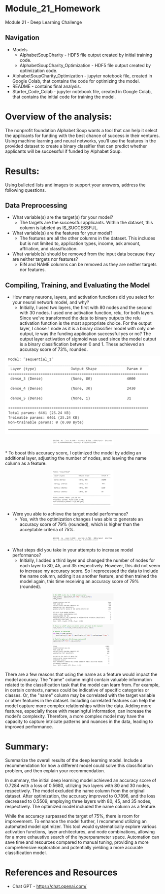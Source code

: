 # Module_21_Homework
Module 21 - Deep Learning Challenge

## Navigation
* Models 
    * AlphabetSoupCharity - HDF5 file output created by initial training code. 
    * AlphabetSoupCharity_Optimization - HDF5 file output created by optimization code. 
* AlphabetSoupCharity_Optimization - jupyter notebook file, created in Google Colab, that contains the code for optimizing the model.
* README - contains final analysis.
* Starter_Code_Colab - jupyter notebook file, created in Google Colab, that contains the initial code for training the model.


# Overview of the analysis: 
The nonprofit foundation Alphabet Soup wants a tool that can help it select the applicants for funding with the best chance of success in their ventures. Using machine learning and neural networks, you’ll use the features in the provided dataset to create a binary classifier that can predict whether applicants will be successful if funded by Alphabet Soup. 

# Results: 
Using bulleted lists and images to support your answers, address the following questions.

Data Preprocessing
-------------------
* What variable(s) are the target(s) for your model?
    * The targets are the successful applicants. Within the dataset, this column is labeled as IS_SUCCESSFUL. 
* What variable(s) are the features for your model?
    * The features are all the other columns in the dataset. This includes but is not limited to, application types, income, ask amount, affiliation, and classification. 
* What variable(s) should be removed from the input data because they are neither targets nor features?
    * EIN and NAME columns can be removed as they are neither targets nor features. 

Compiling, Training, and Evaluating the Model
---------------------------------------------
* How many neurons, layers, and activation functions did you select for your neural network model, and why?
     * Initially, I used two layers, the first with 80 nodes and the second with 30 nodes. I used one activation function, relu, for both layers. Since we've transformed the data to binary outputs the relu activation function is the most appropriate choice. For the output layer, I chose 1 node as it is a binary classifier model with only one output, ie was the funding application successful yes or no? The output layer activation of sigmoid was used since the model output is a binary classification between 0 and 1. These achieved an accuracy score of 73%, rounded.

<p align="center">
<img src="https://github.com/hmmclean/Module_21_Homework/blob/main/Resources/Initial_Model_Params.PNG">
</p>

<p align="center">
<img src="https://github.com/hmmclean/Module_21_Homework/blob/main/Resources/Initial_Model_Scores.PNG" width="200">
</p>
     * To boost this accuracy score, I optimized the model by adding an additional layer, adjusting the number of nodes, and leaving the name column as a feature. 
<p align="center">
<img src="https://github.com/hmmclean/Module_21_Homework/blob/main/Resources/Optimized_Model_Params.PNG" width="200">
</p>

* Were you able to achieve the target model performance?
     * Yes, with the optimization changes I was able to generate an accuracy score of 79% (rounded), which is higher than the acceptable criteria of 75%.

<p align="center">
<img src="https://github.com/hmmclean/Module_21_Homework/blob/main/Resources/Optimized_Model_Scores.png" width="200">
</p>

* What steps did you take in your attempts to increase model performance?
     * Initially, I added a third layer and changed the number of nodes for each layer to 80, 45, and 35 respectively. However, this did not seem to increase my accuracy score. So I reprocessed the data to include the name column, adding it as another feature, and then trained the model again, this time receiving an accuracy score of 79% (rounded). 

<p align="center">
<img src="https://github.com/hmmclean/Module_21_Homework/blob/main/Resources/Pre-processing_NAMES.png" width="200">
</p>
     There are a few reasons that using the name as a feature would impact the model accuracy. The "name" column might contain valuable information related to the classification task that the model can learn from. For example, in certain contexts, names could be indicative of specific categories or classes. Or, the "name" column may be correlated with the target variable or other features in the dataset. Including correlated features can help the model capture more complex relationships within the data. Adding more features, especially those with meaningful information, can increase the model's complexity. Therefore, a more complex model may have the capacity to capture intricate patterns and nuances in the data, leading to improved performance.

# Summary: 
Summarize the overall results of the deep learning model. Include a recommendation for how a different model could solve this classification problem, and then explain your recommendation.

In summary, the initial deep learning model achieved an accuracy score of 0.7284 with a loss of 0.5680, utilizing two layers with 80 and 30 nodes, respectively. The model excluded the name column from the original dataset. After optimization, the accuracy improved to 0.7896, and the loss decreased to 0.5509, employing three layers with 80, 45, and 35 nodes, respectively. The optimized model included the name column as a feature.

While the accuracy surpassed the target of 75%, there is room for improvement. To enhance the model further, I recommend utilizing an automated model optimizer. This tool would systematically explore various activation functions, layer architectures, and node combinations, allowing for a more exhaustive search of the hyperparameter space. Automation can save time and resources compared to manual tuning, providing a more comprehensive exploration and potentially yielding a more accurate classification model.

# References and Resources
* Chat GPT - https://chat.openai.com/
